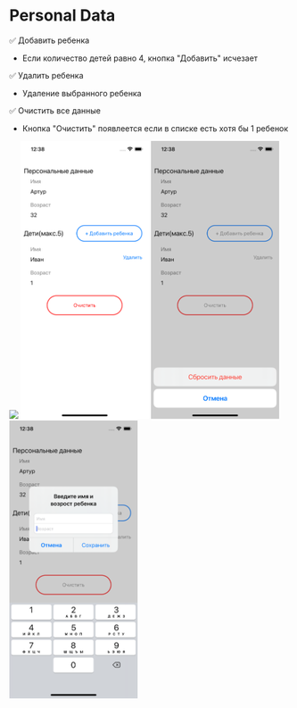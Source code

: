 # Personal Data

:white_check_mark: Добавить ребенка
  + Если количество детей равно 4, кнопка "Добавить" исчезает
  
:white_check_mark: Удалить ребенка
  + Удаление выбранного ребенка

:white_check_mark: Очистить все данные
  + Кнопка "Очистить" появлеется если в списке есть хотя бы 1 ребенок

<img src="https://github.com/ArturKondratev/Task-PersonalData/blob/main/Screenshot/g1.gif" width="230">   <img src="https://github.com/ArturKondratev/Task-PersonalData/blob/main/Screenshot/s1.png" width="230">   <img src="https://github.com/ArturKondratev/Task-PersonalData/blob/main/Screenshot/s2.png" width="230"> <img src="https://github.com/ArturKondratev/Task-PersonalData/blob/main/Screenshot/s3.png" width="230">
